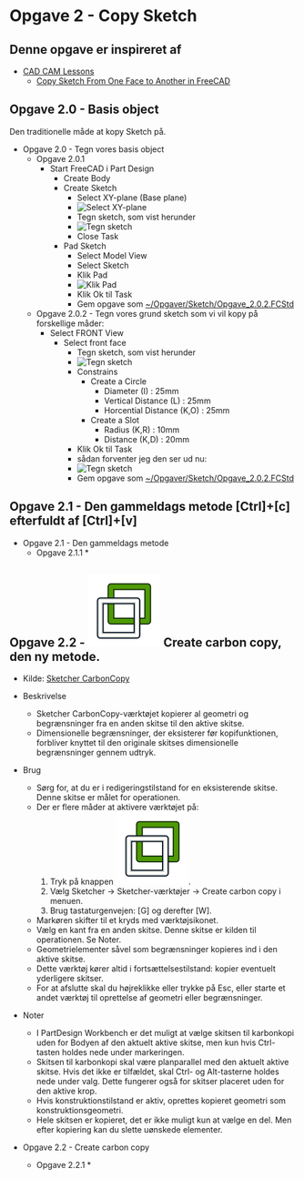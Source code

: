 # Opgave 2 - Copy Sketch

## Denne opgave er inspireret af

* [CAD CAM Lessons](https://www.youtube.com/@CADCAMLessons/featured)
  * [Copy Sketch From One Face to Another in FreeCAD](https://youtu.be/M8YbL2aroZk)

## Opgave 2.0 - Basis object

Den traditionelle måde at kopy Sketch på.

* Opgave 2.0 - Tegn vores basis object
  * Opgave 2.0.1
    * Start FreeCAD i Part Design
      * Create Body
      * Create Sketch
        * Select XY-plane (Base plane)
        * ![Select XY-plane](./Images/Opgave_1/Skærmbillede%20fra%202024-09-25%2009-06-25.png)
        * Tegn sketch, som vist herunder
        * ![Tegn sketch](./Images/Opgave_2/Skærmbillede%20fra%202024-10-01%2020-24-56.png)
        * Close Task
      * Pad Sketch
        * Select Model View
        * Select Sketch
        * Klik Pad
        * ![Klik Pad](./Images/Opgave_2/Skærmbillede%20fra%202024-10-01%2020-09-06.png)
        * Klik Ok til Task
        * Gem opgave som [~/Opgaver/Sketch/Opgave_2.0.2.FCStd](./Sketch/Opgave_2.0.1.FCStd)
  * Opgave 2.0.2 - Tegn vores grund sketch som vi vil kopy på forskellige måder:
    * Select FRONT View
      * Select front face
        * Tegn sketch, som vist herunder
        * ![Tegn sketch](./Images/Opgave_2/Skærmbillede%20fra%202024-10-01%2020-33-27.png)
        * Constrains
          * Create a Circle
            * Diameter            (I)   : 25mm
            * Vertical Distance   (L)   : 25mm
            * Horcential Distance (K,O) : 25mm
          * Create a Slot
            * Radius              (K,R) : 10mm
            * Distance            (K,D) : 20mm
        * Klik Ok til Task
        * sådan forventer jeg den ser ud nu:
        * ![Tegn sketch](./Images/Opgave_2/Skærmbillede%20fra%202024-10-01%2020-37-33.png)
        * Gem opgave som [~/Opgaver/Sketch/Opgave_2.0.2.FCStd](./Sketch/Opgave_2.0.2FCStd)

## Opgave 2.1 - Den gammeldags metode [Ctrl]+[c] efterfuldt af [Ctrl]+[v]

* Opgave 2.1 - Den gammeldags metode
  * Opgave 2.1.1
    *

## Opgave 2.2 - ![Sketcher_CarbonCopy.svg](./Images/Opgave_2/Sketcher_CarbonCopy.svg) Create carbon copy, den ny metode.

* Kilde:  [Sketcher CarbonCopy](https://wiki.freecad.org/Sketcher_CarbonCopy)
* Beskrivelse
  * Sketcher CarbonCopy-værktøjet kopierer al geometri og begrænsninger fra en anden skitse til den aktive skitse.
  * Dimensionelle begrænsninger, der eksisterer før kopifunktionen, forbliver knyttet til den originale skitses dimensionelle begrænsninger gennem udtryk.
* Brug
  * Sørg for, at du er i redigeringstilstand for en eksisterende skitse. Denne skitse er målet for operationen.
  * Der er flere måder at aktivere værktøjet på:
    1. Tryk på knappen ![Sketcher_CarbonCopy.svg](./Images/Opgave_2/Sketcher_CarbonCopy.svg).
    2. Vælg Sketcher → Sketcher-værktøjer → Create carbon copy i menuen.
    3. Brug tastaturgenvejen: [G] og derefter [W].
  * Markøren skifter til et kryds med værktøjsikonet.
  * Vælg en kant fra en anden skitse. Denne skitse er kilden til operationen. Se Noter.
  * Geometrielementer såvel som begrænsninger kopieres ind i den aktive skitse.
  * Dette værktøj kører altid i fortsættelsestilstand: kopier eventuelt yderligere skitser.
  * For at afslutte skal du højreklikke eller trykke på Esc, eller starte et andet værktøj til oprettelse af geometri eller begrænsninger.
* Noter
  * I PartDesign Workbench er det muligt at vælge skitsen til karbonkopi uden for Bodyen af ​​den aktuelt aktive skitse, men kun hvis Ctrl-tasten holdes nede under markeringen.
  * Skitsen til karbonkopi skal være planparallel med den aktuelt aktive skitse. Hvis det ikke er tilfældet, skal Ctrl- og  Alt-tasterne holdes nede under valg. Dette fungerer også for  skitser placeret uden for den aktive krop.
  * Hvis konstruktionstilstand er aktiv, oprettes kopieret geometri som konstruktionsgeometri.
  * Hele skitsen er kopieret, det er ikke muligt kun at vælge en del. Men efter kopiering kan du slette uønskede elementer.

* Opgave 2.2 - Create carbon copy
  * Opgave 2.2.1
    *
